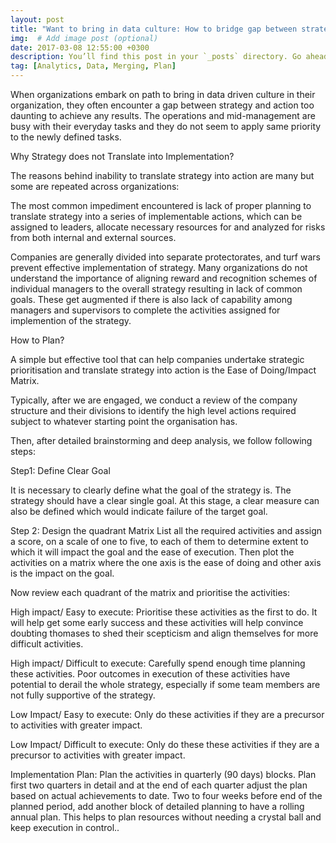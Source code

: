 ```yaml
---
layout: post
title: "Want to bring in data culture: How to bridge gap between strategy and implementation?"
img:  # Add image post (optional)
date: 2017-03-08 12:55:00 +0300
description: You’ll find this post in your `_posts` directory. Go ahead and edit it and re-build the site to see your changes. # Add post description (optional)
tag: [Analytics, Data, Merging, Plan]
---
```



When organizations embark on path to bring in data driven culture in their organization, they often encounter a gap between strategy and action too daunting to achieve any results. The operations and mid-management are busy with their everyday tasks and they do not seem to apply same priority to the newly defined tasks.

Why Strategy does not Translate into Implementation?

The reasons behind inability to translate strategy into action are many but some are repeated across organizations: 

The most common impediment encountered is lack of proper planning to translate strategy into a series of implementable actions, which can be assigned to leaders, allocate necessary resources for and analyzed for risks from both internal and external sources.

Companies are generally divided into separate protectorates, and turf wars prevent effective implementation of strategy. Many organizations do not understand the importance of aligning reward and recognition schemes of individual managers to the overall strategy resulting in lack of common goals. These get augmented if there is also lack of capability among managers and supervisors to complete the activities assigned for implemention of the strategy.


How to Plan?

A simple but effective tool that can help companies undertake strategic prioritisation and translate strategy into action is the Ease of Doing/Impact Matrix.

Typically, after we are engaged, we conduct a review of the company structure and their divisions to identify the high level actions required subject to whatever starting point the organisation has. 

Then, after detailed brainstorming and deep analysis, we follow following steps:

Step1: Define Clear Goal

It is necessary to clearly define what the goal of the strategy is. The strategy should have a clear single goal. At this stage, a clear measure can also be defined which would indicate failure of the target goal. 

Step 2: Design the quadrant Matrix
List all the required activities and assign a score, on a scale of one to five, to each of them to determine extent to which it will impact the goal and the ease of execution. Then plot the activities on a matrix where the one axis is the ease of doing and other axis is the impact on the goal. 

Now review each quadrant of the matrix and prioritise the activities:

High impact/ Easy to execute: Prioritise these activities as the first to do. It will help get some early success and these activities will help convince doubting thomases to shed their scepticism and align themselves for more difficult activities.

High impact/ Difficult to execute: Carefully spend enough time planning these activities. Poor outcomes in execution of these activities have potential to derail the whole strategy, especially if some team members are not fully supportive of the strategy. 

Low Impact/ Easy to execute: Only do these activities if they are a precursor to activities with greater impact.

Low Impact/ Difficult to execute: Only do these these activities if they are a precursor to activities with greater impact. 

Implementation Plan:
Plan the activities in quarterly (90 days) blocks. Plan first two quarters in detail and at the end of each quarter adjust the plan based on actual achievements to date. Two to four weeks before end of the planned period, add another block of detailed planning to have a rolling annual plan. This helps to plan resources without needing a crystal ball and keep execution in control..
